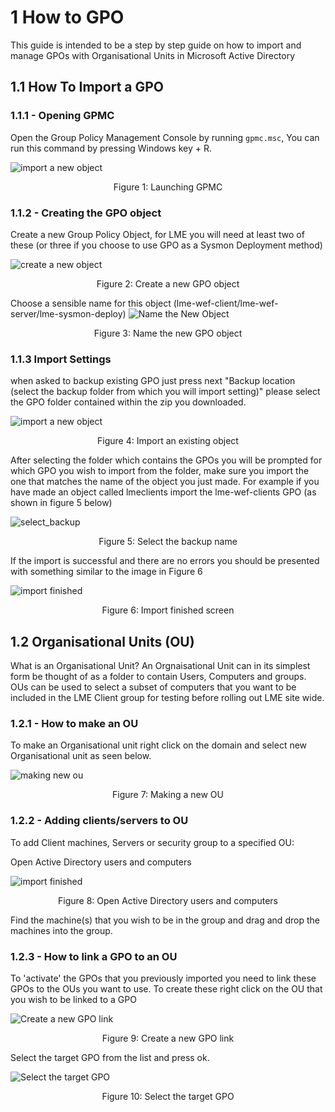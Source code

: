 # 1 How to GPO
This guide is intended to be a step by step guide on how to import and manage GPOs with Organisational Units in Microsoft Active Directory

## 1.1 How To Import a GPO

### 1.1.1 - Opening GPMC
Open the Group Policy Management Console by running ```gpmc.msc```, You can run this command by pressing Windows key + R.

![import a new object](gpo_pics/gpmc.jpg)
<p align="center">
Figure 1: Launching GPMC
</p>

### 1.1.2 - Creating the GPO object
Create a new Group Policy Object, for LME you will need at least two of these (or three if you choose to use GPO as a Sysmon Deployment method)

![create a new object](gpo_pics/create_new_object.jpg)
<p align="center">
Figure 2: Create a new GPO object
</p>

Choose a sensible name for this object (lme-wef-client/lme-wef-server/lme-sysmon-deploy)
![Name the New Object](gpo_pics/name_new_object.jpg)
<p align="center">
Figure 3: Name the new GPO object
</p>


### 1.1.3 Import Settings
when asked to backup existing GPO just press next
"Backup location (select the backup folder from which you will import setting)" please select the GPO folder contained within the zip you downloaded.

![import a new object](gpo_pics/import_new_object.jpg)
<p align="center">
Figure 4: Import an existing object
</p>

After selecting the folder which contains the GPOs you will be prompted for which GPO you wish to import from the folder, make sure you import the one that matches the name of the object you just made. For example if you have made an object called lmeclients import the lme-wef-clients GPO (as shown in figure 5 below)

![select_backup](gpo_pics/select_backup.jpg)
<p align="center">
Figure 5: Select the backup name
</p>

If the import is successful and there are no errors you should be presented with something similar to the image in Figure 6

![import finished](gpo_pics/import_done.jpg)
<p align="center">
Figure 6: Import finished screen
</p>



## 1.2 Organisational Units (OU)

What is an Organisational Unit? 
An Orgnaisational Unit can in its simplest form be thought of as a folder to contain Users, Computers and groups.
OUs can be used to select a subset of computers that you want to be included in the LME Client group for testing before rolling out LME site wide.


### 1.2.1 - How to make an OU
To make an Organisational unit right click on the domain and select new Organisational unit as seen below.

![making new ou](gpo_pics/new_ou.jpg)
<p align="center">
Figure 7: Making a new OU
</p>

### 1.2.2 - Adding clients/servers to OU

To add Client machines, Servers or security group to a specified OU:

Open Active Directory users and computers

![import finished](gpo_pics/aduc.jpg)
<p align="center">
Figure 8: Open Active Directory users and computers
</p>

Find the machine(s) that you wish to be in the group and drag and drop the machines into the group.



### 1.2.3 - How to link a GPO to an OU

To 'activate' the GPOs that you previously imported you need to link these GPOs to the OUs you want to use. 
To create these right click on the OU that you wish to be linked to a GPO

![Create a new GPO link](gpo_pics/link_an_ou.jpg)
<p align="center">
Figure 9: Create a new GPO link
</p>

Select the target GPO from the list and press ok.

![Select the target GPO](gpo_pics/select_gpo_link.jpg)
<p align="center">
Figure 10: Select the target GPO
</p>

